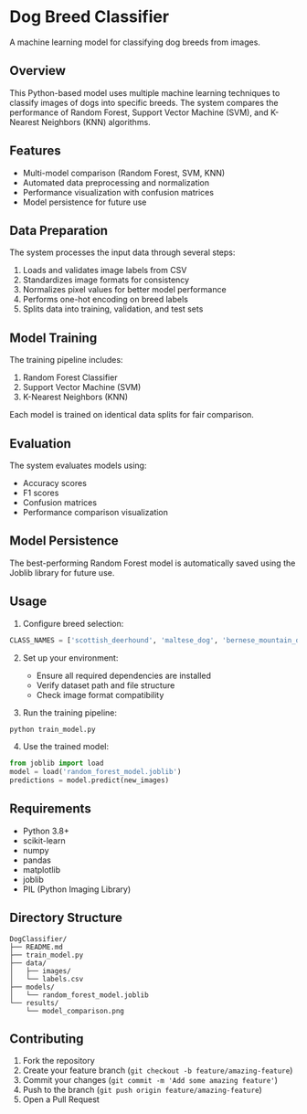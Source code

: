# Dog Breed Classifier

A machine learning model for classifying dog breeds from images.

## Overview

This Python-based model uses multiple machine learning techniques to classify images of dogs into specific breeds. The system compares the performance of Random Forest, Support Vector Machine (SVM), and K-Nearest Neighbors (KNN) algorithms.

## Features

- Multi-model comparison (Random Forest, SVM, KNN)
- Automated data preprocessing and normalization
- Performance visualization with confusion matrices
- Model persistence for future use

## Data Preparation

The system processes the input data through several steps:

1. Loads and validates image labels from CSV
2. Standardizes image formats for consistency
3. Normalizes pixel values for better model performance
4. Performs one-hot encoding on breed labels
5. Splits data into training, validation, and test sets

## Model Training

The training pipeline includes:

1. Random Forest Classifier
2. Support Vector Machine (SVM)
3. K-Nearest Neighbors (KNN)

Each model is trained on identical data splits for fair comparison.

## Evaluation

The system evaluates models using:

- Accuracy scores
- F1 scores
- Confusion matrices
- Performance comparison visualization

## Model Persistence

The best-performing Random Forest model is automatically saved using the Joblib library for future use.

## Usage

1. Configure breed selection:
```python
CLASS_NAMES = ['scottish_deerhound', 'maltese_dog', 'bernese_mountain_dog']
```

2. Set up your environment:
   - Ensure all required dependencies are installed
   - Verify dataset path and file structure
   - Check image format compatibility

3. Run the training pipeline:
```python
python train_model.py
```

4. Use the trained model:
```python
from joblib import load
model = load('random_forest_model.joblib')
predictions = model.predict(new_images)
```

## Requirements

- Python 3.8+
- scikit-learn
- numpy
- pandas
- matplotlib
- joblib
- PIL (Python Imaging Library)

## Directory Structure

```
DogClassifier/
├── README.md
├── train_model.py
├── data/
│   ├── images/
│   └── labels.csv
├── models/
│   └── random_forest_model.joblib
└── results/
    └── model_comparison.png
```

## Contributing

1. Fork the repository
2. Create your feature branch (`git checkout -b feature/amazing-feature`)
3. Commit your changes (`git commit -m 'Add some amazing feature'`)
4. Push to the branch (`git push origin feature/amazing-feature`)
5. Open a Pull Request

